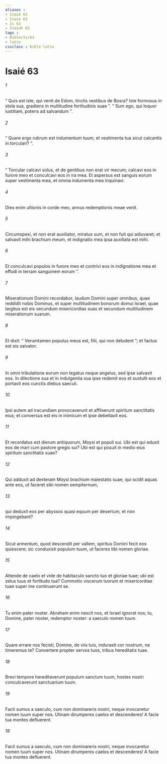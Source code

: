 ```yaml
---
aliases : 
- Isaié 63
- Isaïe 63
- Is 63
- Isaiah 63
tags : 
- Bible/Is/63
- latin
cssclass : bible-latin
---
```


# Isaié 63

###### 1
“ Quis est iste, qui venit de Edom, tinctis vestibus de Bosra? Iste formosus in stola sua, gradiens in multitudine fortitudinis suae ”. “ Sum ego, qui loquor iustitiam, potens ad salvandum ”.
###### 2
“ Quare ergo rubrum est indumentum tuum, et vestimenta tua sicut calcantis in torculari? ”.
###### 3
“ Torcular calcavi solus, et de gentibus non erat vir mecum; calcavi eos in furore meo et conculcavi eos in ira mea. Et aspersus est sanguis eorum super vestimenta mea, et omnia indumenta mea inquinavi.
###### 4
Dies enim ultionis in corde meo, annus redemptionis meae venit.
###### 5
Circumspexi, et non erat auxiliator, miratus sum, et non fuit qui adiuvaret; et salvavit mihi brachium meum, et indignatio mea ipsa auxiliata est mihi.
###### 6
Et conculcavi populos in furore meo et contrivi eos in indignatione mea et effudi in terram sanguinem eorum ”.
###### 7
Miserationum Domini recordabor, laudum Domini super omnibus, quae reddidit nobis Dominus, et super multitudinem bonorum domui Israel, quae largitus est eis secundum misericordias suas et secundum multitudinem miserationum suarum.
###### 8
Et dixit: “ Verumtamen populus meus est, filii, qui non deludent ”; et factus est eis salvator.
###### 9
In omni tribulatione eorum non legatus neque angelus, sed ipse salvavit eos. In dilectione sua et in indulgentia sua ipse redemit eos et sustulit eos et portavit eos cunctis diebus saeculi.
###### 10
Ipsi autem ad iracundiam provocaverunt et afflixerunt spiritum sanctitatis eius; et conversus est eis in inimicum et ipse debellavit eos.
###### 11
Et recordatus est dierum antiquorum, Moysi et populi sui. Ubi est qui eduxit eos de mari cum pastore gregis sui? Ubi est qui posuit in medio eius spiritum sanctitatis suae?
###### 12
Qui adduxit ad dexteram Moysi brachium maiestatis suae, qui scidit aquas ante eos, ut faceret sibi nomen sempiternum,
###### 13
qui deduxit eos per abyssos quasi equum per desertum, et non impingebant?
###### 14
Sicut armentum, quod descendit per vallem, spiritus Domini fecit eos quiescere; sic conduxisti populum tuum, ut faceres tibi nomen gloriae.
###### 15
Attende de caelo et vide de habitaculo sancto tuo et gloriae tuae; ubi est zelus tuus et fortitudo tua? Commotio viscerum tuorum et misericordiae tuae super me continuerunt se.
###### 16
Tu enim pater noster. Abraham enim nescit nos, et Israel ignorat nos; tu, Domine, pater noster, redemptor noster: a saeculo nomen tuum.
###### 17
Quare errare nos fecisti, Domine, de viis tuis, indurasti cor nostrum, ne timeremus te? Convertere propter servos tuos, tribus hereditatis tuae.
###### 18
Brevi tempore hereditaverunt populum sanctum tuum, hostes nostri conculcaverunt sanctuarium tuum.
###### 19
Facti sumus a saeculo, cum non dominareris nostri, neque invocaretur nomen tuum super nos. Utinam dirumperes caelos et descenderes! A facie tua montes defluerent.
###### 19
Facti sumus a saeculo, cum non dominareris nostri, neque invocaretur nomen tuum super nos. Utinam dirumperes caelos et descenderes! A facie tua montes defluerent.
